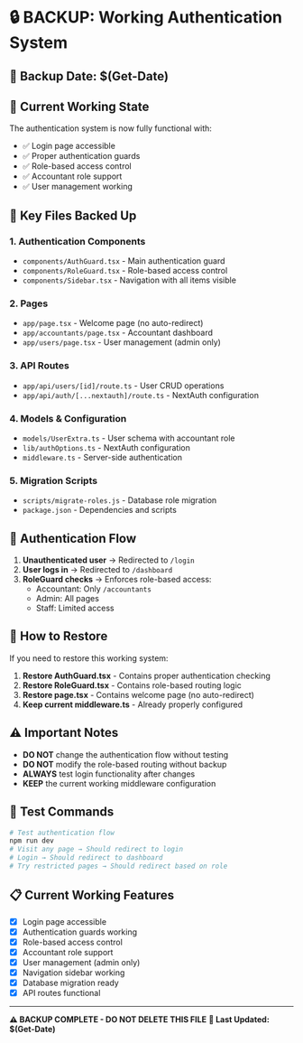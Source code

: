 # 🔒 BACKUP: Working Authentication System

## 📅 Backup Date: $(Get-Date)

## 🎯 Current Working State
The authentication system is now fully functional with:
- ✅ Login page accessible
- ✅ Proper authentication guards
- ✅ Role-based access control
- ✅ Accountant role support
- ✅ User management working

## 📁 Key Files Backed Up

### 1. Authentication Components
- `components/AuthGuard.tsx` - Main authentication guard
- `components/RoleGuard.tsx` - Role-based access control
- `components/Sidebar.tsx` - Navigation with all items visible

### 2. Pages
- `app/page.tsx` - Welcome page (no auto-redirect)
- `app/accountants/page.tsx` - Accountant dashboard
- `app/users/page.tsx` - User management (admin only)

### 3. API Routes
- `app/api/users/[id]/route.ts` - User CRUD operations
- `app/api/auth/[...nextauth]/route.ts` - NextAuth configuration

### 4. Models & Configuration
- `models/UserExtra.ts` - User schema with accountant role
- `lib/authOptions.ts` - NextAuth configuration
- `middleware.ts` - Server-side authentication

### 5. Migration Scripts
- `scripts/migrate-roles.js` - Database role migration
- `package.json` - Dependencies and scripts

## 🔄 Authentication Flow

1. **Unauthenticated user** → Redirected to `/login`
2. **User logs in** → Redirected to `/dashboard`
3. **RoleGuard checks** → Enforces role-based access:
   - Accountant: Only `/accountants`
   - Admin: All pages
   - Staff: Limited access

## 🚀 How to Restore

If you need to restore this working system:

1. **Restore AuthGuard.tsx** - Contains proper authentication checking
2. **Restore RoleGuard.tsx** - Contains role-based routing logic
3. **Restore page.tsx** - Contains welcome page (no auto-redirect)
4. **Keep current middleware.ts** - Already properly configured

## ⚠️ Important Notes

- **DO NOT** change the authentication flow without testing
- **DO NOT** modify the role-based routing without backup
- **ALWAYS** test login functionality after changes
- **KEEP** the current working middleware configuration

## 🧪 Test Commands

```bash
# Test authentication flow
npm run dev
# Visit any page → Should redirect to login
# Login → Should redirect to dashboard
# Try restricted pages → Should redirect based on role
```

## 📋 Current Working Features

- [x] Login page accessible
- [x] Authentication guards working
- [x] Role-based access control
- [x] Accountant role support
- [x] User management (admin only)
- [x] Navigation sidebar working
- [x] Database migration ready
- [x] API routes functional

---
**⚠️ BACKUP COMPLETE - DO NOT DELETE THIS FILE**
**📅 Last Updated: $(Get-Date)**

